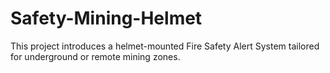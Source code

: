 # Safety-Mining-Helmet
This project introduces a helmet-mounted Fire Safety Alert System tailored for underground or remote mining zones.
